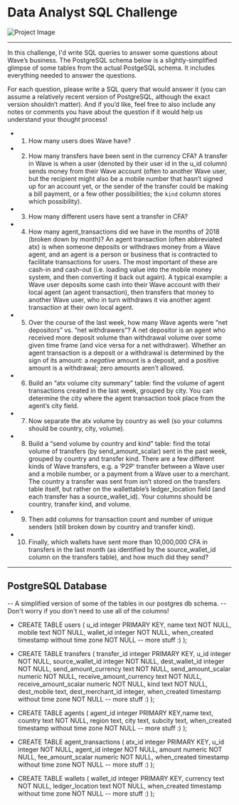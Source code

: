 # Data Analyst SQL Challenge
 
![Project Image](https://encrypted-tbn0.gstatic.com/images?q=tbn%3AANd9GcQQ1Jd5C_DPrn1nMsZ0laigZJhLNn7BFBC1Vg&usqp=CAU)
 
---

In this challenge, I'd write SQL queries to answer some questions about Wave’s business. The PostgreSQL schema below is a
slightly-simplified glimpse of some tables from the actual PostgeSQL schema. It includes everything needed to answer the questions.

For each question, please write a SQL query that would answer it (you can assume a relatively
recent version of PostgreSQL, although the exact version shouldn’t matter). And if you’d like,
feel free to also include any notes or comments you have about the question if it would help us
understand your thought process!
 
* 1. How many users does Wave have?
* 2. How many transfers have been sent in the currency CFA? A transfer in Wave is when a
user (denoted by their user id in the u_id column) sends money from their Wave account
(often to another Wave user, but the recipient might also be a mobile number that hasn’t
signed up for an account yet, or the sender of the transfer could be making a bill
payment, or a few other possibilities; the `kind` column stores which possibility).
* 3. How many different users have sent a transfer in CFA?
* 4. How many agent_transactions did we have in the months of 2018 (broken down by
month)? An agent transaction (often abbreviated atx) is when someone deposits or
withdraws money from a Wave agent, and an agent is a person or business that is
contracted to facilitate transactions for users. The most important of these are cash-in
and cash-out (i.e. loading value into the mobile money system, and then converting it
back out again). A typical example: a Wave user deposits some cash into their Wave
account with their local agent (an agent transaction), then transfers that money to
another Wave user, who in turn withdraws it via another agent transaction at their own
local agent.
* 5. Over the course of the last week, how many Wave agents were “net depositors” vs. “net
withdrawers”? A net depositor is an agent who received more deposit volume than
withdrawal volume over some given time frame (and vice versa for a net withdrawer).
Whether an agent transaction is a deposit or a withdrawal is determined by the sign of its
amount: a *negative* amount is a deposit, and a ​positive​ amount is a withdrawal; zero
amounts aren’t allowed.
* 6. Build an “atx volume city summary” table: find the volume of agent transactions created
in the last week, grouped by city. You can determine the city where the agent transaction
took place from the agent’s city field.
* 7. Now separate the atx volume by country as well (so your columns should be country,
city, volume).
* 8. Build a “send volume by country and kind” table: find the total volume of transfers (by
send_amount_scalar) sent in the past week, grouped by country and transfer kind. There
are a few different kinds of Wave transfers, e.g. a ‘P2P’ transfer between a Wave user
and a mobile number, or a payment from a Wave user to a merchant. The country a
transfer was sent from isn’t stored on the transfers table itself, but rather on the wallettable’s ledger_location field (and each transfer has a source_wallet_id). Your columns
should be country, transfer kind, and volume.
* 9. Then add columns for transaction count and number of unique senders (still broken
down by country and transfer kind).
* 10. Finally, which wallets have sent more than 10,000,000 CFA in transfers in the last month
(as identified by the source_wallet_id column on the transfers table), and how much did
they send?

---

## PostgreSQL Database
-- A simplified version of some of the tables in our postgres db
schema.
-- Don't worry if you don't need to use all of the columns!

* CREATE TABLE users (
u_id integer PRIMARY KEY,
name text NOT NULL,
mobile text NOT NULL,
wallet_id integer NOT NULL,
when_created timestamp without time zone NOT NULL
-- more stuff :)
);
 
* CREATE TABLE transfers (
transfer_id integer PRIMARY KEY,
u_id integer NOT NULL,
source_wallet_id integer NOT NULL,
dest_wallet_id integer NOT NULL,
send_amount_currency text NOT NULL,
send_amount_scalar numeric NOT NULL,
receive_amount_currency text NOT NULL,
receive_amount_scalar numeric NOT NULL,
kind text NOT NULL,
dest_mobile text,
dest_merchant_id integer,
when_created timestamp without time zone NOT NULL
-- more stuff :)
);

* CREATE TABLE agents (
agent_id integer PRIMARY KEY,name text,
country text NOT NULL,
region text,
city text,
subcity text,
when_created timestamp without time zone NOT NULL
-- more stuff :)
);

* CREATE TABLE agent_transactions (
atx_id integer PRIMARY KEY,
u_id integer NOT NULL,
agent_id integer NOT NULL,
amount numeric NOT NULL,
fee_amount_scalar numeric NOT NULL,
when_created timestamp without time zone NOT NULL
-- more stuff :)
);

* CREATE TABLE wallets (
wallet_id integer PRIMARY KEY,
currency text NOT NULL,
ledger_location text NOT NULL,
when_created timestamp without time zone NOT NULL
-- more stuff :)
);
